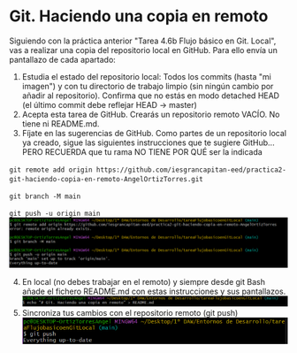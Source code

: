 # Git. Haciendo una copia en remoto

Siguiendo con la práctica anterior "Tarea 4.6b Flujo básico en Git. Local", vas a realizar una copia del repositorio local en GitHub. Para ello envía un pantallazo de cada apartado:
1. Estudia el estado del repositorio local: Todos los commits (hasta "mi imagen") y con tu directorio de trabajo limpio (sin ningún cambio por añadir al repositorio). Confirma que no estás en modo detached HEAD (el último commit debe reflejar HEAD -> master)
2. Acepta esta tarea de GitHub. Crearás un repositorio remoto VACÍO. No tiene ni README.md. 
3. Fíjate en las sugerencias de GitHub. Como partes de un repositorio local ya creado, sigue las siguientes instrucciones que te sugiere GitHub... PERO RECUERDA que tu rama NO TIENE POR QUÉ ser la indicada

`git remote add origin https://github.com/iesgrancapitan-eed/practica2-git-haciendo-copia-en-remoto-AngelOrtizTorres.git`

`git branch -M main`

`git push -u origin main`
![alt text](<comandos git.png>)

4. En local (no debes trabajar en el remoto) y siempre desde git Bash añade el fichero README.md con estas instrucciones y sus pantallazos.
![alt text](<crear readme.png>)
5. Sincroniza tus cambios con el repositorio remoto (git push)
![alt text](<git push.png>)